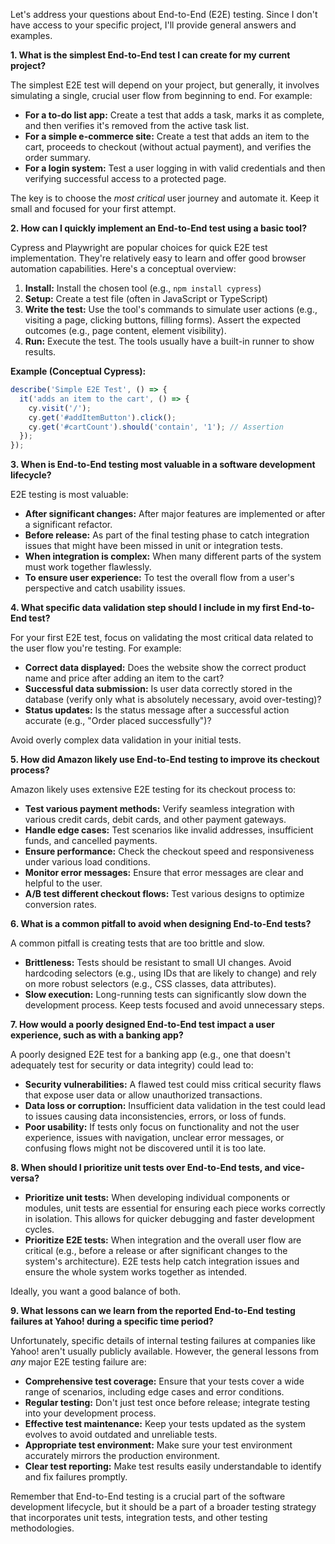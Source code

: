 Let's address your questions about End-to-End (E2E) testing.  Since I don't have access to your specific project, I'll provide general answers and examples.

**1. What is the simplest End-to-End test I can create for my current project?**

The simplest E2E test will depend on your project, but generally, it involves simulating a single, crucial user flow from beginning to end.  For example:

* **For a to-do list app:** Create a test that adds a task, marks it as complete, and then verifies it's removed from the active task list.
* **For a simple e-commerce site:** Create a test that adds an item to the cart, proceeds to checkout (without actual payment), and verifies the order summary.
* **For a login system:** Test a user logging in with valid credentials and then verifying successful access to a protected page.

The key is to choose the *most critical* user journey and automate it.  Keep it small and focused for your first attempt.

**2. How can I quickly implement an End-to-End test using a basic tool?**

Cypress and Playwright are popular choices for quick E2E test implementation. They're relatively easy to learn and offer good browser automation capabilities.  Here's a conceptual overview:

1. **Install:** Install the chosen tool (e.g., `npm install cypress`)
2. **Setup:** Create a test file (often in JavaScript or TypeScript)
3. **Write the test:** Use the tool's commands to simulate user actions (e.g., visiting a page, clicking buttons, filling forms).  Assert the expected outcomes (e.g., page content, element visibility).
4. **Run:** Execute the test.  The tools usually have a built-in runner to show results.

**Example (Conceptual Cypress):**

```javascript
describe('Simple E2E Test', () => {
  it('adds an item to the cart', () => {
    cy.visit('/');
    cy.get('#addItemButton').click();
    cy.get('#cartCount').should('contain', '1'); // Assertion
  });
});
```

**3. When is End-to-End testing most valuable in a software development lifecycle?**

E2E testing is most valuable:

* **After significant changes:** After major features are implemented or after a significant refactor.
* **Before release:** As part of the final testing phase to catch integration issues that might have been missed in unit or integration tests.
* **When integration is complex:**  When many different parts of the system must work together flawlessly.
* **To ensure user experience:** To test the overall flow from a user's perspective and catch usability issues.

**4. What specific data validation step should I include in my first End-to-End test?**

For your first E2E test, focus on validating the most critical data related to the user flow you're testing.  For example:

* **Correct data displayed:**  Does the website show the correct product name and price after adding an item to the cart?
* **Successful data submission:** Is user data correctly stored in the database (verify only what is absolutely necessary, avoid over-testing)?
* **Status updates:**  Is the status message after a successful action accurate (e.g., "Order placed successfully")?

Avoid overly complex data validation in your initial tests.

**5. How did Amazon likely use End-to-End testing to improve its checkout process?**

Amazon likely uses extensive E2E testing for its checkout process to:

* **Test various payment methods:** Verify seamless integration with various credit cards, debit cards, and other payment gateways.
* **Handle edge cases:**  Test scenarios like invalid addresses, insufficient funds, and cancelled payments.
* **Ensure performance:** Check the checkout speed and responsiveness under various load conditions.
* **Monitor error messages:**  Ensure that error messages are clear and helpful to the user.
* **A/B test different checkout flows:** Test various designs to optimize conversion rates.

**6. What is a common pitfall to avoid when designing End-to-End tests?**

A common pitfall is creating tests that are too brittle and slow.

* **Brittleness:** Tests should be resistant to small UI changes.  Avoid hardcoding selectors (e.g., using IDs that are likely to change) and rely on more robust selectors (e.g., CSS classes, data attributes).
* **Slow execution:**  Long-running tests can significantly slow down the development process.  Keep tests focused and avoid unnecessary steps.

**7. How would a poorly designed End-to-End test impact a user experience, such as with a banking app?**

A poorly designed E2E test for a banking app (e.g., one that doesn't adequately test for security or data integrity) could lead to:

* **Security vulnerabilities:**  A flawed test could miss critical security flaws that expose user data or allow unauthorized transactions.
* **Data loss or corruption:**  Insufficient data validation in the test could lead to issues causing data inconsistencies, errors, or loss of funds.
* **Poor usability:**  If tests only focus on functionality and not the user experience, issues with navigation, unclear error messages, or confusing flows might not be discovered until it is too late.

**8. When should I prioritize unit tests over End-to-End tests, and vice-versa?**

* **Prioritize unit tests:** When developing individual components or modules, unit tests are essential for ensuring each piece works correctly in isolation.  This allows for quicker debugging and faster development cycles.
* **Prioritize E2E tests:** When integration and the overall user flow are critical (e.g., before a release or after significant changes to the system's architecture).  E2E tests help catch integration issues and ensure the whole system works together as intended.

Ideally, you want a good balance of both.

**9. What lessons can we learn from the reported End-to-End testing failures at Yahoo! during a specific time period?**

Unfortunately, specific details of internal testing failures at companies like Yahoo! aren't usually publicly available.  However, the general lessons from *any* major E2E testing failure are:

* **Comprehensive test coverage:**  Ensure that your tests cover a wide range of scenarios, including edge cases and error conditions.
* **Regular testing:**  Don't just test once before release; integrate testing into your development process.
* **Effective test maintenance:**  Keep your tests updated as the system evolves to avoid outdated and unreliable tests.
* **Appropriate test environment:**  Make sure your test environment accurately mirrors the production environment.
* **Clear test reporting:**  Make test results easily understandable to identify and fix failures promptly.


Remember that End-to-End testing is a crucial part of the software development lifecycle, but it should be a part of a broader testing strategy that incorporates unit tests, integration tests, and other testing methodologies.
